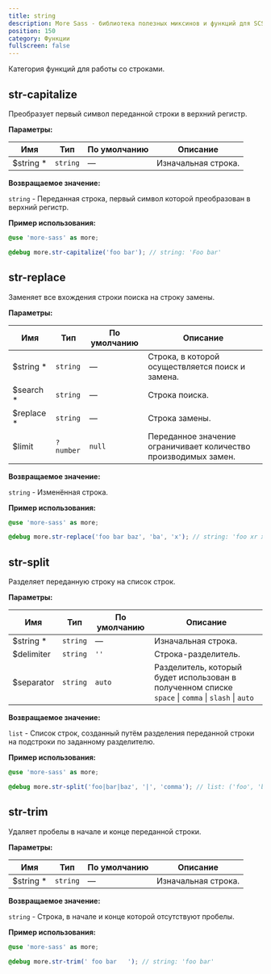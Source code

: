 ```yaml
---
title: string
description: More Sass - библиотека полезных миксинов и функций для SCSS.
position: 150
category: Функции
fullscreen: false
---
```


Категория функций для работы со строками.

## str-capitalize

Преобразует первый символ переданной строки в верхний регистр.

**Параметры:**

| Имя                                         | Тип      | По умолчанию | Описание            |
|---------------------------------------------|----------|--------------|---------------------|
| $string <span class="text-red-600">*</span> | `string` | —            | Изначальная строка. |

**Возвращаемое значение:**

`string` - Переданная строка, первый символ которой преобразован в верхний регистр.

**Пример использования:**

```scss
@use 'more-sass' as more;

@debug more.str-capitalize('foo bar'); // string: 'Foo bar'
```

## str-replace

Заменяет все вхождения строки поиска на строку замены.

**Параметры:**

| Имя                                          | Тип       | По умолчанию | Описание                                                        |
|----------------------------------------------|-----------|--------------|-----------------------------------------------------------------|
| $string <span class="text-red-600">*</span>  | `string`  | —            | Строка, в которой осуществляется поиск и замена.                |
| $search <span class="text-red-600">*</span>  | `string`  | —            | Строка поиска.                                                  |
| $replace <span class="text-red-600">*</span> | `string`  | —            | Строка замены.                                                  |
| $limit                                       | `?number` | `null`       | Переданное значение ограничивает количество производимых замен. |

**Возвращаемое значение:**

`string` - Изменённая строка.

**Пример использования:**

```scss
@use 'more-sass' as more;

@debug more.str-replace('foo bar baz', 'ba', 'x'); // string: 'foo xr xz'
```

## str-split

Разделяет переданную строку на список строк.

**Параметры:**

| Имя                                         | Тип      | По умолчанию | Описание                                                                                |
|---------------------------------------------|----------|--------------|-----------------------------------------------------------------------------------------|
| $string <span class="text-red-600">*</span> | `string` | —            | Изначальная строка.                                                                     |
| $delimiter                                  | `string` | `''`         | Строка-разделитель.                                                                     |
| $separator                                  | `string` | `auto`       | Разделитель, который будет использован в полученном списке <br />`space` \| `comma` \| `slash` \| `auto` |

**Возвращаемое значение:**

`list` - Список строк, созданный путём разделения переданной строки на подстроки по заданному разделителю.

**Пример использования:**

```scss
@use 'more-sass' as more;

@debug more.str-split('foo|bar|baz', '|', 'comma'); // list: ('foo', 'bar', 'baz')
```

## str-trim

Удаляет пробелы в начале и конце переданной строки.

**Параметры:**

| Имя                                         | Тип      | По умолчанию | Описание            |
|---------------------------------------------|----------|--------------|---------------------|
| $string <span class="text-red-600">*</span> | `string` | —           | Изначальная строка. |

**Возвращаемое значение:**

`string` - Строка, в начале и конце которой отсутствуют пробелы.

**Пример использования:**

```scss
@use 'more-sass' as more;

@debug more.str-trim(' foo bar   '); // string: 'foo bar'
```
